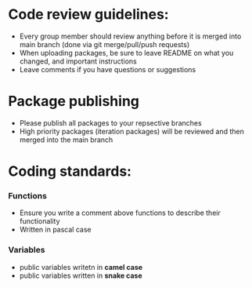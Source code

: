 # Code review guidelines: 

- Every group member should review anything before it is merged into main branch (done via git merge/pull/push requests)
- When uploading packages, be sure to leave README on what you changed, and important instructions
- Leave comments if you have questions or suggestions

# Package publishing
- Please publish all packages to your repsective branches
- High priority packages (iteration packages) will be reviewed and then merged into the main branch

# Coding standards:

### Functions
- Ensure you write a comment above functions to describe their functionality
- Written in pascal case

### Variables
- public variables writetn in **camel case**
- public variables written in **snake case**
